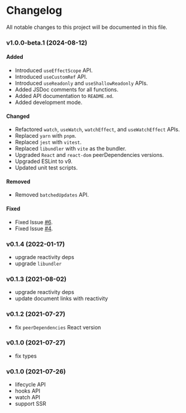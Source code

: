 # Changelog

All notable changes to this project will be documented in this file.

### v1.0.0-beta.1 (2024-08-12)

#### Added

- Introduced `useEffectScope` API.
- Introduced `useCustomRef` API.
- Introduced `useReadonly` and `useShallowReadonly` APIs.
- Added JSDoc comments for all functions.
- Added API documentation to `README.md`.
- Added development mode.

#### Changed

- Refactored `watch`, `useWatch`, `watchEffect`, and `useWatchEffect` APIs.
- Replaced `yarn` with `pnpm`.
- Replaced `jest` with `vitest`.
- Replaced `libundler` with `vite` as the bundler.
- Upgraded `React` and `react-dom` peerDependencies versions.
- Upgraded ESLint to v9.
- Updated unit test scripts.

#### Removed

- Removed `batchedUpdates` API.

#### Fixed

- Fixed Issue [#6](https://github.com/veactjs/veact/issues/6).
- Fixed Issue [#4](https://github.com/veactjs/veact/issues/4).

### v0.1.4 (2022-01-17)

- upgrade reactivity deps
- upgrade `libundler`

### v0.1.3 (2021-08-02)

- upgrade reactivity deps
- update document links with reactivity

### v0.1.2 (2021-07-27)

- fix `peerDependencies` React version

### v0.1.0 (2021-07-27)

- fix types

### v0.1.0 (2021-07-26)

- lifecycle API
- hooks API
- watch API
- support SSR
